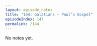 ```yaml
---
layout: episode_notes
title: "144: Galatians — Paul’s Gospel"
episodeIndex: 147
permalink: /144
---
```

No notes yet.
